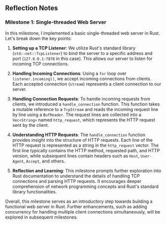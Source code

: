 ## Reflection Notes

### Milestone 1: Single-threaded Web Server

In this milestone, I implemented a basic single-threaded web server in Rust. Let's break down the key points:

1. **Setting up a TCP Listener**: We utilize Rust's standard library (`std::net::TcpListener`) to bind the server to a specific address and port (`127.0.0.1:7878` in this case). This allows our server to listen for incoming TCP connections.

2. **Handling Incoming Connections**: Using a `for` loop over `listener.incoming()`, we accept incoming connections from clients. Each accepted connection (`stream`) represents a client connection to our server.

3. **Handling Connection Requests**: To handle incoming requests from clients, we introduced a `handle_connection` function. This function takes a mutable reference to a `TcpStream` and reads the incoming request line by line using a `BufReader`. The request lines are collected into a `Vec<String>` named `http_request`, which represents the HTTP request sent by the client.

4. **Understanding HTTP Requests**: The `handle_connection` function provides insight into the structure of HTTP requests. Each line of the HTTP request is represented as a string in the `http_request` vector. The first line typically contains the HTTP method, requested path, and HTTP version, while subsequent lines contain headers such as `Host`, `User-Agent`, `Accept`, and others.

5. **Reflection and Learning**: This milestone prompts further exploration into Rust documentation to understand the details of handling TCP connections and parsing HTTP requests. It encourages deeper comprehension of network programming concepts and Rust's standard library functionalities.

Overall, this milestone serves as an introductory step towards building a functional web server in Rust. Further enhancements, such as adding concurrency for handling multiple client connections simultaneously, will be explored in subsequent milestones.
